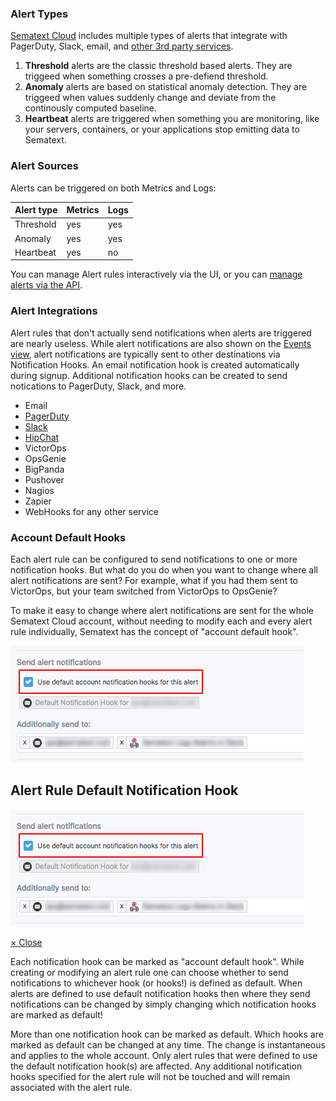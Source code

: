 ### Alert Types
[Sematext Cloud](http://sematext.com/cloud/) includes multiple types
of alerts that integrate with PagerDuty, Slack, email, and [other 3rd
party services](#alert-integrations).  

1. **Threshold** alerts are the classic threshold based alerts.  They are
triggeed when something crosses a pre-defiend threshold.
2. **Anomaly** alerts are based on statistical anomaly detection.  They
are triggeed when values suddenly change and deviate from the
continously computed baseline.
3. **Heartbeat** alerts are triggered when something you are monitoring,
like your servers, containers, or your applications stop emitting data
to Sematext.

### Alert Sources
Alerts can be triggered on both Metrics and Logs:

Alert type | Metrics | Logs
--- | --- | ---
Threshold | yes | yes |
Anomaly | yes | yes |
Heartbeat | yes | no |

You can manage Alert rules interactively via the UI, or you can
[manage alerts via the API](/docs/api).


### Alert Integrations

Alert rules that don't actually send notifications when alerts are
triggered are nearly useless.  While alert notifications are also
shown on the [Events view](../events), alert notifications are
typically sent to other destinations via Notification Hooks.  An email
notification hook is created automatically during signup.  Additional
notification hooks can be created to send notications to PagerDuty,
Slack, and more.

  - Email
  - [PagerDuty](../integration/alerts-pagerduty-integration)
  - [Slack](../integration/alerts-slack-integration)
  - [HipChat](../integration/alerts-hipchat-integration)
  - VictorOps
  - OpsGenie
  - BigPanda
  - Pushover
  - Nagios
  - Zapier
  - WebHooks for any other service

### Account Default Hooks

Each alert rule can be configured to send notifications to one or more
notification hooks.  But what do you do when you want to change where
all alert notifications are sent?  For example, what if you had them
sent to VictorOps, but your team switched from VictorOps to OpsGenie?

To make it easy to change where alert notifications are sent for the
whole Sematext Cloud account, without needing to modify each and every
alert rule individually, Sematext has the concept of "account default
hook".

<a href="#alert-default-hook"><img class="content-modal-image"
alt="Alert rule default notification hook setting"
src="../images/alerts/alert-rule-default-hook.png"
title="Alert rule default notification hook setting"></a>

<div class="css-modal-container">
<div id="alert-default-hook" class="modal-window">
<div>
<h2>Alert Rule Default Notification Hook</h2>
<img alt="Alert rule default notification hook setting" src="../images/alerts/alert-rule-default-hook.png" title="Alert rule default notification hook setting">

<a href="#modal-close" title="Close" class="modal-close">&times; Close</a>
</div>
</div>
</div>

Each notification hook can be marked as "account default hook".  While
creating or modifying an alert rule one can choose whether to send
notifications to whichever hook (or hooks!) is defined as default.
When alerts are defined to use default notification hooks then where
they send notifications can be changed by simply changing which
notification hooks are marked as default!

More than one notification hook can be marked as default.  Which hooks
are marked as default can be changed at any time.  The change is
instantaneous and applies to the whole account.  Only alert rules that
were defined to use the default notification hook(s) are affected.
Any additional notification hooks specified for the alert rule will
not be touched and will remain associated with the alert rule.
